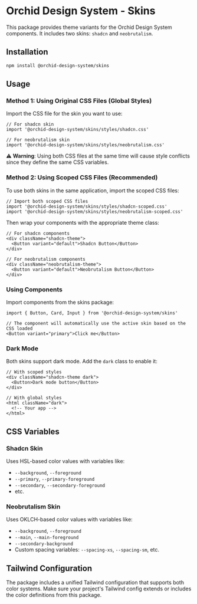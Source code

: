 # Orchid Design System - Skins

This package provides theme variants for the Orchid Design System components. It includes two skins: `shadcn` and `neobrutalism`.

## Installation

```bash
npm install @orchid-design-system/skins
```

## Usage

### Method 1: Using Original CSS Files (Global Styles)

Import the CSS file for the skin you want to use:

```tsx
// For shadcn skin
import '@orchid-design-system/skins/styles/shadcn.css'

// For neobrutalism skin  
import '@orchid-design-system/skins/styles/neobrutalism.css'
```

⚠️ **Warning**: Using both CSS files at the same time will cause style conflicts since they define the same CSS variables.

### Method 2: Using Scoped CSS Files (Recommended)

To use both skins in the same application, import the scoped CSS files:

```tsx
// Import both scoped CSS files
import '@orchid-design-system/skins/styles/shadcn-scoped.css'
import '@orchid-design-system/skins/styles/neobrutalism-scoped.css'
```

Then wrap your components with the appropriate theme class:

```tsx
// For shadcn components
<div className="shadcn-theme">
  <Button variant="default">Shadcn Button</Button>
</div>

// For neobrutalism components  
<div className="neobrutalism-theme">
  <Button variant="default">Neobrutalism Button</Button>
</div>
```

### Using Components

Import components from the skins package:

```tsx
import { Button, Card, Input } from '@orchid-design-system/skins'

// The component will automatically use the active skin based on the CSS loaded
<Button variant="primary">Click me</Button>
```

### Dark Mode

Both skins support dark mode. Add the `dark` class to enable it:

```tsx
// With scoped styles
<div className="shadcn-theme dark">
  <Button>Dark mode button</Button>
</div>

// With global styles
<html className="dark">
  <!-- Your app -->
</html>
```

## CSS Variables

### Shadcn Skin
Uses HSL-based color values with variables like:
- `--background`, `--foreground`
- `--primary`, `--primary-foreground`
- `--secondary`, `--secondary-foreground`
- etc.

### Neobrutalism Skin
Uses OKLCH-based color values with variables like:
- `--background`, `--foreground`
- `--main`, `--main-foreground`
- `--secondary-background`
- Custom spacing variables: `--spacing-xs`, `--spacing-sm`, etc.

## Tailwind Configuration

The package includes a unified Tailwind configuration that supports both color systems. Make sure your project's Tailwind config extends or includes the color definitions from this package.